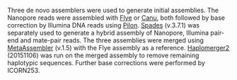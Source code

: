 Three de novo assemblers were used to generate initial assemblies. The Nanopore reads were assembled with [Flye](https://github.com/fenderglass/Flye) or [Canu](https://canu.readthedocs.io/), both followed by base correction by Illumina DNA reads using [Pilon](https://github.com/broadinstitute/pilon). [Spades](https://github.com/ablab/spades) (v.3.7.1) was separately used to generate a hybrid assembly of Nanopore, Illumina pair-end and mate-pair reads. The three assemblies were merged using [MetaAssembler](https://genomebiology.biomedcentral.com/articles/10.1186/s13059-015-0764-4) (v.1.5) with the Flye assembly as a reference. [Haplomerger2](https://github.com/mapleforest/HaploMerger2) (20151106) was run on the merged assembly to remove remaining haplotypic sequences. Further base corrections were performed by ICORN253.
